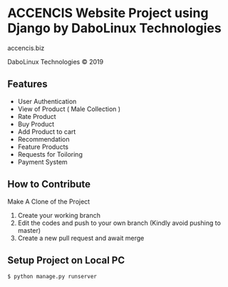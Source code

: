 # ACCENCIS Website Project using Django by DaboLinux Technologies

accencis.biz

DaboLinux Technologies © 2019

## Features

- User Authentication
- View of Product ( Male Collection )
- Rate Product
- Buy Product
- Add Product to cart
- Recommendation
- Feature Products
- Requests for Toiloring
- Payment System

## How to Contribute

Make A Clone of the Project

1. Create your working branch
2. Edit the codes and push to your own branch (Kindly avoid pushing to master)
3. Create a new pull request and await merge


## Setup Project on Local PC

    $ python manage.py runserver

